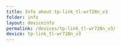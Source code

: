 ```yaml
---
title: Info about tp-link_tl-wr720n_v3
folder: info
layout: deviceinfo
permalink: /devices/tp-link_tl-wr720n_v3/
device: tp-link_tl-wr720n_v3
---
```

